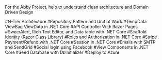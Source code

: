 For the Abby Project, help to understand clean architecture and Domain Driven Design 

#N-Tier Architecture 
#Repository Pattern and Unit of Work
#TempData ViewBag ViewData in .NET Core 
#API Controller With Razor Pages
#SweerAlert, Rich Text Editor, and Data table with .NET Core 
#Scaffold identity (Razor Class Library)
#Roles and Authorization in .NET Core 
#Stripe Payment/Refund with .NET Core 
#Session in .NET Core 
#Emails with SMTP and SendGrid 
#Social login using Facebook 
#View Components in .NET Core 
#Seed Database with DbInitializer
#Deploy to Azure 

